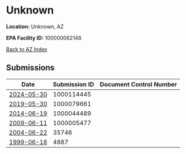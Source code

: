 # Unknown

**Location:** Unknown, AZ

**EPA Facility ID:** 100000062148

[Back to AZ Index](../../index.md)

## Submissions

| Date | Submission ID | Document Control Number |
|------|--------------|-------------------------|
| [2024-05-30](submissions/1000114445.md) | 1000114445 |  |
| [2019-05-30](submissions/1000079661.md) | 1000079661 |  |
| [2014-06-19](submissions/1000044489.md) | 1000044489 |  |
| [2009-06-11](submissions/1000005477.md) | 1000005477 |  |
| [2004-06-22](submissions/35746.md) | 35746 |  |
| [1999-06-18](submissions/4887.md) | 4887 |  |
